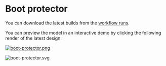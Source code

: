 # Boot protector

You can download the latest builds from the [workflow runs](https://github.com/Yeicor/boot-protector/actions/workflows/main.yml).

You can preview the model in an interactive demo by clicking the following render of the latest design:

[![boot-protector.png](https://yeicor.github.io/boot-protector/models/main/boot-protector.png)](https://yeicor.github.io/boot-protector/)

![boot-protector.svg](https://yeicor.github.io/boot-protector/models/main/boot-protector.svg)
